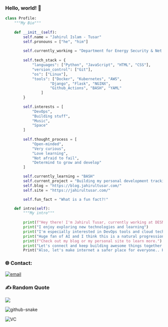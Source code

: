 
### Hello, world! 👋



```python
class Profile:
    """My Bio"""
    
    def __init__(self):
        self.name = "Jahirul Islam - Tusar"
        self.pronouns = ["he", "him"]
        
        self.currently_working = "Department for Energy Security & Net Zero"
        
        self.tech_stack = {
            "languages": ["Python", "JavaScript", "HTML", "CSS"],
            "version_control": ["Git"],
            "os": ["Linux"],
            "tools": ["Docker", "Kubernetes", "AWS",
                    "Django", "Flask", "NGINX",
                    "Github_Actions", "BASH", "YAML"
                ]
        }
        
        self.interests = [
            "DevOps",
            "Building stuff",
            "Music",
            "Space"
        ]
        
        self.thought_process = [
            "Open-minded",
            "Very curious",
            "Love learning",
            "Not afraid to fail",
            "Determind to grow and develop"
        ]

        self.currently_learning = "BASH"
        self.current_project = "Building my personal development tracking dashboard"
        self.blog = "https://blog.jahirultusar.com/"
        self.site = "https://jahirultusar.com/"

        self.fun_fact = "What is a fun fact?!"

    def intro(self):
        """My intro"""
        
        print(f"Hey there! I'm Jahirul Tusar, currently working at DESNZ.")
        print("I enjoy exploring new technologies and learning")
        print("I'm especially interested in DevOps tools and cloud technologies like Docker, Kubernetes, and AWS")
        print("Huge fan of AI and I think this is a natural progression of intelligent evolution.")
        print(f"Check out my blog or my personal site to learn more.")
        print("Let's connect and keep building awesome things together!")
        Print("Also, let's make internet a safer place for everyone.. Happy learning!")
```


### 🌐 Contact:
[![email](https://img.shields.io/badge/Email-D14836?logo=gmail&logoColor=white)](mailto:contact@jahirultusar.com) 



### ✍️ Random Quote
![](https://quotes-github-readme.vercel.app/api?type=horizontal&theme=radical)

<picture>
  <source media="(prefers-color-scheme: dark)" srcset="https://raw.githubusercontent.com/tobiasmeyhoefer/tobiasmeyhoefer/output/github-snake-dark.svg" />
  <source media="(prefers-color-scheme: light)" srcset="https://raw.githubusercontent.com/tobiasmeyhoefer/tobiasmeyhoefer/output/github-snake.svg" />
  <img alt="github-snake" src="https://raw.githubusercontent.com/tobiasmeyhoefer/tobiasmeyhoefer/output/github-snake.svg" />
</picture>

![VC](https://profile-counter.glitch.me/{jahirultusar}/count.svg)
